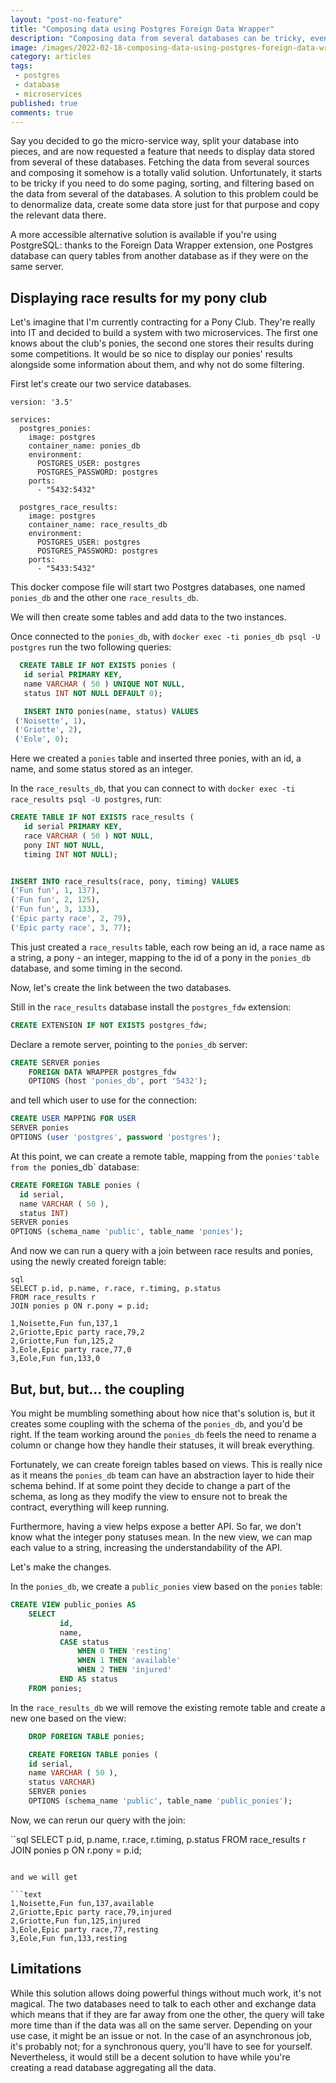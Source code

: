 ```yaml
---
layout: "post-no-feature"
title: "Composing data using Postgres Foreign Data Wrapper"
description: "Composing data from several databases can be tricky, even worse if we need to do some paging, filtering and sorting. PostgreSQL comes with an extension making our life easier by creating remote table: tables based on a table from another server."
image: /images/2022-02-18-composing-data-using-postgres-foreign-data-wrapper/carbon.png
category: articles
tags:
 - postgres
 - database
 - microservices
published: true
comments: true
---
```

Say you decided to go the micro-service way, split your database into pieces, and are now requested a feature that needs to display data stored from several of these databases. Fetching the data from several sources and composing it somehow is a totally valid solution. Unfortunately, it starts to be tricky if you need to do some paging, sorting, and filtering based on the data from several of the databases. A solution to this problem could be to denormalize data, create some data store just for that purpose and copy the relevant data there.

A more accessible alternative solution is available if you're using PostgreSQL: thanks to the Foreign Data Wrapper extension, one Postgres database can query tables from another database as if they were on the same server.


## Displaying race results for my pony club

Let's imagine that I'm currently contracting for a Pony Club. They're really into IT and decided to build a system with two microservices. The first one knows about the club's ponies, the second one stores their results during some competitions. It would be so nice to display our ponies' results alongside some information about them, and why not do some filtering.

First let's create our two service databases.

```text
version: '3.5'

services:
  postgres_ponies:
    image: postgres
    container_name: ponies_db
    environment:
      POSTGRES_USER: postgres
      POSTGRES_PASSWORD: postgres
    ports:
      - "5432:5432"

  postgres_race_results:
    image: postgres
    container_name: race_results_db
    environment:
      POSTGRES_USER: postgres
      POSTGRES_PASSWORD: postgres
    ports:
      - "5433:5432"
```

This docker compose file will start two Postgres databases, one named `ponies_db` and the other one `race_results_db`. 

We will then create some tables and add data to the two instances.

Once connected to the `ponies_db`, with `docker exec -ti ponies_db psql -U postgres` run the two following queries:

```sql
  CREATE TABLE IF NOT EXISTS ponies (
   id serial PRIMARY KEY,
   name VARCHAR ( 50 ) UNIQUE NOT NULL,
   status INT NOT NULL DEFAULT 0);

   INSERT INTO ponies(name, status) VALUES
 ('Noisette', 1),
 ('Griotte', 2),
 ('Eole', 0);
```

Here we created a `ponies` table and inserted three ponies, with an id, a name, and some status stored as an integer.


In the `race_results_db`, that you can connect to with `docker exec -ti race_results psql -U postgres`, run:

```sql
CREATE TABLE IF NOT EXISTS race_results (
   id serial PRIMARY KEY,
   race VARCHAR ( 50 ) NOT NULL,
   pony INT NOT NULL,
   timing INT NOT NULL);


INSERT INTO race_results(race, pony, timing) VALUES
('Fun fun', 1, 137),
('Fun fun', 2, 125),
('Fun fun', 3, 133),
('Epic party race', 2, 79),
('Epic party race', 3, 77);
```

This just created a `race_results` table, each row being an id, a race name as a string, a pony - an integer, mapping to the id of a pony in the `ponies_db` database, and some timing in the second.

Now, let's create the link between the two databases.

Still in the `race_results` database install the `postgres_fdw` extension:

```sql
CREATE EXTENSION IF NOT EXISTS postgres_fdw;
```

Declare a remote server, pointing to the `ponies_db` server:

```sql
CREATE SERVER ponies
    FOREIGN DATA WRAPPER postgres_fdw
    OPTIONS (host 'ponies_db', port '5432');
```

and tell which user to use for the connection:

```sql
CREATE USER MAPPING FOR USER
SERVER ponies
OPTIONS (user 'postgres', password 'postgres');
```

At this point, we can create a remote table, mapping from the `ponies'table from the `ponies_db` database:

```sql
CREATE FOREIGN TABLE ponies (
  id serial,
  name VARCHAR ( 50 ),
  status INT)
SERVER ponies
OPTIONS (schema_name 'public', table_name 'ponies');
```

And now we can run a query with a join between race results and ponies, using the newly created foreign table:

```
sql
SELECT p.id, p.name, r.race, r.timing, p.status
FROM race_results r
JOIN ponies p ON r.pony = p.id;
```

```text
1,Noisette,Fun fun,137,1
2,Griotte,Epic party race,79,2
2,Griotte,Fun fun,125,2
3,Eole,Epic party race,77,0
3,Eole,Fun fun,133,0
```

## But, but, but... the coupling

You might be mumbling something about how nice that's solution is, but it creates some coupling with the schema of the `ponies_db`, and you'd be right. If the team working around the `ponies_db` feels the need to rename a column or change how they handle their statuses, it will break everything.

Fortunately, we can create foreign tables based on views. This is really nice as it means the `ponies_db` team can have an abstraction layer to hide their schema behind. If at some point they decide to change a part of the schema, as long as they modify the view to ensure not to break the contract, everything will keep running.

Furthermore, having a view helps expose a better API. So far, we don't know what the integer pony statuses mean. In the new view, we can map each value to a string, increasing the understandability of the API.

Let's make the changes.

In the `ponies_db`, we create a `public_ponies` view based on the `ponies` table:

```sql
CREATE VIEW public_ponies AS
    SELECT
           id,
           name,
           CASE status
               WHEN 0 THEN 'resting'
               WHEN 1 THEN 'available'
               WHEN 2 THEN 'injured'
           END AS status
    FROM ponies;
```

In the `race_results_db` we will remove the existing remote table and create a new one based on the view:
```sql
    DROP FOREIGN TABLE ponies;

    CREATE FOREIGN TABLE ponies (
    id serial,
    name VARCHAR ( 50 ),
    status VARCHAR)
    SERVER ponies
    OPTIONS (schema_name 'public', table_name 'public_ponies');
```

Now, we can rerun our query with the join:

``sql
SELECT p.id, p.name, r.race, r.timing, p.status
FROM race_results r
JOIN ponies p ON r.pony = p.id;
```

and we will get 

```text
1,Noisette,Fun fun,137,available
2,Griotte,Epic party race,79,injured
2,Griotte,Fun fun,125,injured
3,Eole,Epic party race,77,resting
3,Eole,Fun fun,133,resting
```


## Limitations

While this solution allows doing powerful things without much work, it's not magical. The two databases need to talk to each other and exchange data which means that if they are far away from one the other, the query will take more time than if the data was all on the same server. Depending on your use case, it might be an issue or not. In the case of an asynchronous job, it's probably not; for a synchronous query, you'll have to see for yourself. Nevertheless, it would still be a decent solution to have while you're creating a read database aggregating all the data.
